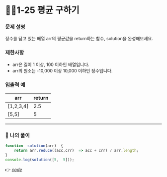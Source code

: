 # 👩‍💻1-25 평균 구하기
### 문제 설명

정수를 담고 있는 배열 arr의 평균값을 return하는 함수, solution을 완성해보세요.

### 제한사항

-   arr은 길이 1 이상, 100 이하인 배열입니다.
-   arr의 원소는 -10,000 이상 10,000 이하인 정수입니다.

### 입출력 예
| arr | return |
|--|--|
| [1,2,3,4] | 2.5  |
| [5,5]| 5 |

---
### 👤 나의 풀이
```js
function  solution(arr)  {
	return arr.reduce((acc,crr)  => acc + crr) / arr.length;
}
console.log(solution([5,  5]));
```
👉 [*code*](https://github.com/gay0ung/Algorithm/blob/master/PROGRAMMERS/LEVEL_01/%E2%9C%A8%20code-re/25_%ED%8F%89%EA%B7%A0%20%EA%B5%AC%ED%95%98%EA%B8%B0.html) 



